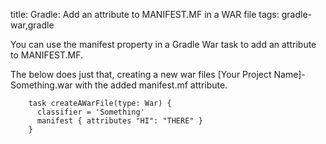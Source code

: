 title: Gradle: Add an attribute to MANIFEST.MF in a WAR file
tags: gradle-war,gradle

You can use the manifest property in a Gradle War task to add an attribute to MANIFEST.MF.

The below does just that, creating a new war files [Your Project Name]-Something.war with the added manifest.mf attribute.

		task createAWarFile(type: War) {
		  classifier = 'Something'
		  manifest { attributes "HI": "THERE" }
		}


